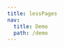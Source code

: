 ```yaml
---
title: lessPages
nav:
  title: Demo
  path: /demo
---
```


<code src="../examples/lessPages.tsx"></code>

